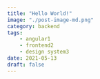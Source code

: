```yaml
---
title: "Hello World!"
image: "./post-image-md.png"
category: backend
tags:
    - angular1
    - frontend2
    - design system3
date: 2021-05-13
draft: false
---
```


